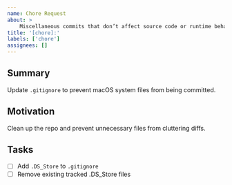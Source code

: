 ```yaml
---
name: Chore Request
about: >
    Miscellaneous commits that don’t affect source code or runtime behavior directly, often related to project maintenance. Example: .gitignore, renaming a config file, or cleaning up temporary assets.
title: '[chore]:'
labels: ['chore']
assignees: []
---
```

## Summary

Update `.gitignore` to prevent macOS system files from being committed.

## Motivation

Clean up the repo and prevent unnecessary files from cluttering diffs.

## Tasks

- [ ] Add `.DS_Store` to `.gitignore`
- [ ] Remove existing tracked .DS_Store files
